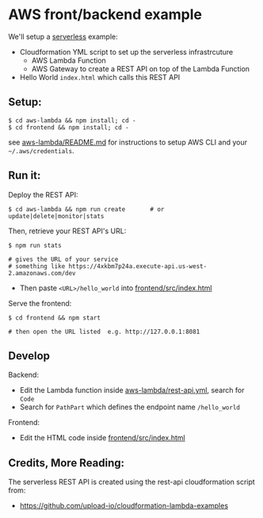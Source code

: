 # AWS front/backend example

We'll setup a [serverless](https://aws.amazon.com/serverless/) example:
- Cloudformation YML script to set up the serverless infrastrcuture
  - AWS Lambda Function
  - AWS Gateway to create a REST API on top of the Lambda Function
- Hello World `index.html` which calls this REST API

## Setup:
```
$ cd aws-lambda && npm install; cd -
$ cd frontend && npm install; cd -
```
see [aws-lambda/README.md](aws-lambda/README.md) for instructions to setup AWS CLI and your `~/.aws/credentials`.

## Run it:
Deploy the REST API:
```
$ cd aws-lambda && npm run create       # or update|delete|monitor|stats
```

Then, retrieve your REST API's URL:
```
$ npm run stats

# gives the URL of your service
# something like https://4xkbm7p24a.execute-api.us-west-2.amazonaws.com/dev
```
- Then paste `<URL>/hello_world` into [frontend/src/index.html](frontend/src/index.html)


Serve the frontend:
```
$ cd frontend && npm start

# then open the URL listed  e.g. http://127.0.0.1:8081
```

## Develop
Backend:
- Edit the Lambda function inside [aws-lambda/rest-api.yml](aws-lambda/rest-api.yml), search for `Code`
- Search for `PathPart` which defines the endpoint name `/hello_world`

Frontend:
- Edit the HTML code inside [frontend/src/index.html](frontend/src/index.html)

## Credits, More Reading:
The serverless REST API is created using the rest-api cloudformation script from:
- https://github.com/upload-io/cloudformation-lambda-examples

